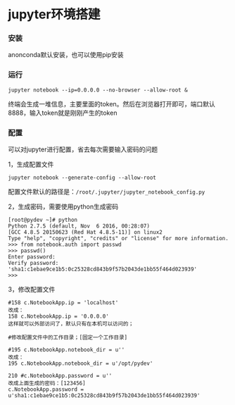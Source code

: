 # jupyter环境搭建

### 安装
anonconda默认安装，也可以使用pip安装


### 运行
`jupyter notebook --ip=0.0.0.0 --no-browser --allow-root &`

终端会生成一堆信息，主要里面的token。然后在浏览器打开即可，端口默认8888，输入token就是刚刚产生的token

### 配置
可以对jupyter进行配置，省去每次需要输入密码的问题

1，生成配置文件

`jupyter notebook --generate-config --allow-root`

配置文件默认的路径是：`/root/.jupyter/jupyter_notebook_config.py`

2，生成密码，需要使用python生成密码
```
[root@pydev ~]# python 
Python 2.7.5 (default, Nov  6 2016, 00:28:07)  
[GCC 4.8.5 20150623 (Red Hat 4.8.5-11)] on linux2 
Type "help", "copyright", "credits" or "license" for more information. 
>>> from notebook.auth import passwd 
>>> passwd() 
Enter password:  
Verify password:  
'sha1:c1ebae9ce1b5:0c25328cd843b9f57b2043de1bb55f464d023939' 
>>>  
```

3，修改配置文件
```
#158 c.NotebookApp.ip = 'localhost' 
改成： 
158 c.NotebookApp.ip = '0.0.0.0' 
这样就可以外部访问了，默认只有在本机可以访问的； 
 
#修改配置文件中的工作目录；[固定一个工作目录] 
 
#195 c.NotebookApp.notebook_dir = u'' 
改成： 
195 c.NotebookApp.notebook_dir = u'/opt/pydev' 
 
210 #c.NotebookApp.password = u'' 
改成上面生成的密码：[123456] 
c.NotebookApp.password = u'sha1:c1ebae9ce1b5:0c25328cd843b9f57b2043de1bb55f464d023939' 
```

